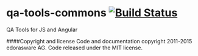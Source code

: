 # qa-tools-commons [![Build Status](https://travis-ci.org/almilo/js-commons.svg?branch=master)](https://travis-ci.org/almilo/js-commons)
QA Tools for JS and Angular

####Copyright and license
Code and documentation copyright 2011-2015 edorasware AG. Code released under the MIT license.
